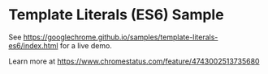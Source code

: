 
Template Literals (ES6) Sample
===

See https://googlechrome.github.io/samples/template-literals-es6/index.html for a live demo.

Learn more at https://www.chromestatus.com/feature/4743002513735680


